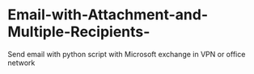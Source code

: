 # Email-with-Attachment-and-Multiple-Recipients-
Send email with python script with Microsoft exchange in VPN or office network  
